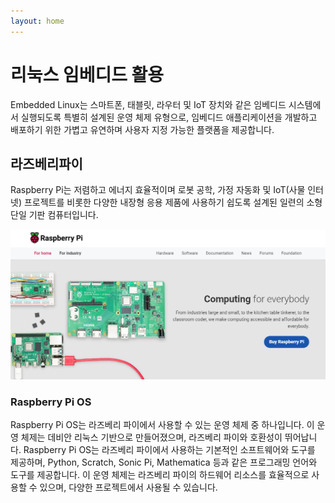 ```yaml
---
layout: home
---
```


# 리눅스 임베디드 활용
Embedded Linux는 스마트폰, 태블릿, 라우터 및 IoT 장치와 같은 임베디드 시스템에서 실행되도록 특별히 설계된 운영 체제 유형으로, 임베디드 애플리케이션을 개발하고 배포하기 위한 가볍고 유연하며 사용자 지정 가능한 플랫폼을 제공합니다.   



## 라즈베리파이
Raspberry Pi는 저렴하고 에너지 효율적이며 로봇 공학, 가정 자동화 및 IoT(사물 인터넷) 프로젝트를 비롯한 다양한 내장형 응용 제품에 사용하기 쉽도록 설계된 일련의 소형 단일 기판 컴퓨터입니다.

 

![image-20230415203451265](./img/image-20230415203451265.png)



### Raspberry Pi OS

Raspberry Pi OS는 라즈베리 파이에서 사용할 수 있는 운영 체제 중 하나입니다. 이 운영 체제는 데비안 리눅스 기반으로 만들어졌으며, 라즈베리 파이와 호환성이 뛰어납니다. Raspberry Pi OS는 라즈베리 파이에서 사용하는 기본적인 소프트웨어와 도구를 제공하며, Python, Scratch, Sonic Pi, Mathematica 등과 같은 프로그래밍 언어와 도구를 제공합니다. 이 운영 체제는 라즈베리 파이의 하드웨어 리소스를 효율적으로 사용할 수 있으며, 다양한 프로젝트에서 사용될 수 있습니다.